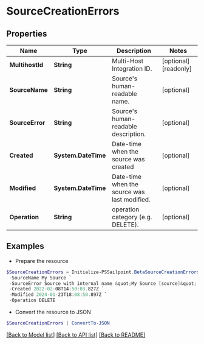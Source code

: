 # SourceCreationErrors
## Properties

Name | Type | Description | Notes
------------ | ------------- | ------------- | -------------
**MultihostId** | **String** | Multi-Host Integration ID. | [optional] [readonly] 
**SourceName** | **String** | Source&#39;s human-readable name. | [optional] 
**SourceError** | **String** | Source&#39;s human-readable description. | [optional] 
**Created** | **System.DateTime** | Date-time when the source was created | [optional] 
**Modified** | **System.DateTime** | Date-time when the source was last modified. | [optional] 
**Operation** | **String** | operation category (e.g. DELETE). | [optional] 

## Examples

- Prepare the resource
```powershell
$SourceCreationErrors = Initialize-PSSailpoint.BetaSourceCreationErrors  -MultihostId 2c91808568c529c60168cca6f90c1324 `
 -SourceName My Source `
 -SourceError Source with internal name &quot;My Source [source]&quot; already exists. `
 -Created 2022-02-08T14:50:03.827Z `
 -Modified 2024-01-23T18:08:50.897Z `
 -Operation DELETE
```

- Convert the resource to JSON
```powershell
$SourceCreationErrors | ConvertTo-JSON
```

[[Back to Model list]](../README.md#documentation-for-models) [[Back to API list]](../README.md#documentation-for-api-endpoints) [[Back to README]](../README.md)

